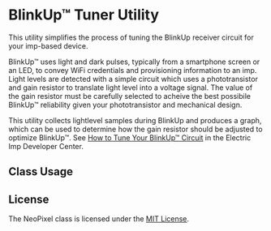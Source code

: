 # BlinkUp&trade; Tuner Utility

This utility simplifies the process of tuning the BlinkUp receiver circuit for your imp-based device. 

BlinkUp&trade; uses light and dark pulses, typically from a smartphone screen or an LED, to convey WiFi credentials and provisioning information to an imp. Light levels are detected with a simple circuit which uses a phototransistor and gain resistor to translate light level into a voltage signal. The value of the gain resistor must be carefully selected to acheive the best possibile BlinkUp&trade; reliability given your phototransistor and mechanical design. 

This utility collects lightlevel samples during BlinkUp and produces a graph, which can be used to determine how the gain resistor should be adjusted to optimize BlinkUp&trade;. See [How to Tune Your BlinkUp&trade; Circuit](https://electricimp.com/docs/hardware/blinkuptuning/) in the Electric Imp Developer Center.

## Class Usage



## License

The NeoPixel class is licensed under the [MIT License](./LICENSE).
